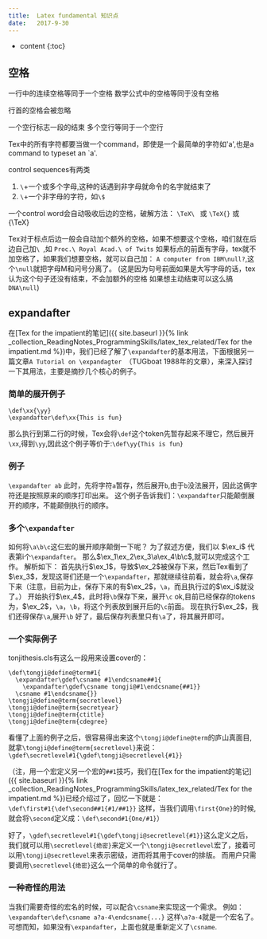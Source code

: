 ```yaml
---
title:  Latex fundamental 知识点
date:   2017-9-30
---
```



* content
{:toc}

## 空格
一行中的连续空格等同于一个空格
数学公式中的空格等同于没有空格

行首的空格会被忽略

一个空行标志一段的结束
多个空行等同于一个空行

Tex中的所有字符都要当做一个command，即使是一个最简单的字符如'a',也是a command to typeset an `a'.

control sequences有两类
1. `\`+一个或多个字母,这种的话遇到非字母就命令的名字就结束了
1. `\`+一个非字母的字符，如`\$`

一个control word会自动吸收后边的空格，破解方法：
`\TeX\ ` 或 `\TeX{}` 或 {\TeX}

Tex对于标点后边一般会自动加个额外的空格，如果不想要这个空格，咱们就在后边自己加`\ `,如 `Proc.\ Royal Acad.\ of Twits`
如果标点的前面有字母，tex就不加空格了，如果我们想要空格，就可以自己加： `A computer from IBM\null?`,这个`\null`就把字母M和问号分离了。 (这是因为句号前面如果是大写字母的话，tex认为这个句子还没有结束，不会加额外的空格 如果想主动结束可以这么搞 `DNA\null`)
## expandafter
在[Tex for the impatient的笔记]({{ site.baseurl }}{% link _collection_ReadingNotes_ProgrammingSkills/latex_tex_related/Tex for the impatient.md %})中，我们已经了解了`\expandafter`的基本用法，下面根据另一篇文章`A Tutorial on \expandagter `（TUGboat 1988年的文章），来深入探讨一下其用法，主要是摘抄几个核心的例子。
###  简单的展开例子
```
\def\xx{\yy}
\expandafter\def\xx{This is fun}
```
那么执行到第二行的时候，Tex会将`\def`这个token先暂存起来不理它，然后展开`\xx`,得到`\yy`,因此这个例子等价于:`\def\yy{This is fun}`

###   例子
`\expandafter ab`
此时，先将字符`a`暂存，然后展开`b`,由于`b`没法展开，因此这俩字符还是按照原来的顺序打印出来。
这个例子告诉我们：`\expandafter`只能颠倒展开的顺序，不能颠倒执行的顺序。

###  多个`\expandafter`
如何将`\a\b\c`这仨宏的展开顺序颠倒一下呢？
为了叙述方便，我们以 $\ex_i$ 代表第i个`\expandafter`。
那么$\ex_1\ex_2\ex_3\a\ex_4\b\c$,就可以完成这个工作。
解析如下：
首先执行$\ex_1$，导致$\ex_2$被保存下来，然后Tex看到了$\ex_3$，发现这哥们还是一个`\expandafter`，那就继续往前看，就会将`\a`,保存下来（注意，目前为止，保存下来的有$\ex_2$，`\a`，而且执行过的$\ex_i$就没了。）
开始执行$\ex_4$，此时将`\b`保存下来，展开`\c`
ok,目前已经保存的tokens为，$\ex_2$，`\a`，`\b`，将这个列表放到展开后的`\c`前面。
现在执行$\ex_2$，我们还得保存`\a`,展开`\b`
好了，最后保存列表里只有`\a`了，将其展开即可。

### 一个实际例子
tonjithesis.cls有这么一段用来设置cover的：
```
\def\tongji@define@term#1{
  \expandafter\gdef\csname #1\endcsname##1{
    \expandafter\gdef\csname tongji@#1\endcsname{##1}}
  \csname #1\endcsname{}}
\tongji@define@term{secretlevel}
\tongji@define@term{secretyear}
\tongji@define@term{ctitle}
\tongji@define@term{cdegree}
```
看懂了上面的例子之后，很容易得出来这个`\tongji@define@term`的庐山真面目,就拿`\tongji@define@term{secretlevel}`来说：
`\gdef\secretlevel#1{\gdef\tongji@secretlevel{#1}}`

（注，用一个宏定义另一个宏的`##1`技巧，我们在[Tex for the impatient的笔记]({{ site.baseurl }}{% link _collection_ReadingNotes_ProgrammingSkills/latex_tex_related/Tex for the impatient.md %})已经介绍过了，回忆一下就是：`\def\first#1{\def\second##1{#1/##1}}`
这样，当我们调用`\first{One}`的时候,就会将`\second`定义成：`\def\second#1{One/#1}`）

好了，`\gdef\secretlevel#1{\gdef\tongji@secretlevel{#1}}`这么定义之后，我们就可以用`\secretlevel{绝密}`来定义一个`\tongji@secretlevel`宏了，接着可以用`\tongji@secretlevel`来表示密级，进而将其用于cover的排版。
而用户只需要调用`\secretlevel{绝密}`这么一个简单的命令就行了。

### 一种奇怪的用法
当我们需要奇怪的宏名的时候，可以配合`\csname`来实现这一个需求。
例如：
`\expandafter\def\csname a?a-4\endcsname{...}`
这样`\a?a-4`就是一个宏名了。
可想而知，如果没有`\expandafter`，上面也就是重新定义了`\csname`.



